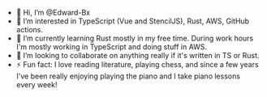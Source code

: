 - 👋 Hi, I’m @Edward-Bx
- 👀 I’m interested in TypeScript (Vue and StencilJS), Rust, AWS, GitHub actions.
- 🌱 I’m currently learning Rust mostly in my free time. During work hours I'm mostly working in TypeScript and doing stuff in AWS.
- 💞️ I’m looking to collaborate on anything really if it's written in TS or Rust. 
- ⚡ Fun fact: I love reading literature, playing chess, and since a few years I've been really enjoying playing the piano and I take piano lessons every week!

<!---
Edward-Bx/Edward-Bx is a ✨ special ✨ repository because its `README.md` (this file) appears on your GitHub profile.
You can click the Preview link to take a look at your changes.
--->
